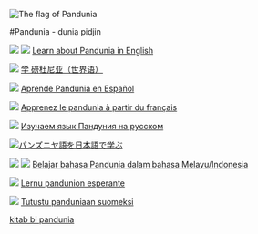 
![](http://www.pandunia.info/kuvat/bandera.png "The flag of Pandunia")

#Pandunia - dunia pidjin


![](http://pandunia.info/kuvat/gb.png) ![](http://pandunia.info/kuvat/us.png) [Learn about Pandunia in English](english/index.md)

![](http://pandunia.info/kuvat/cn.png) [学 磅杜尼亚（世界语）](zhongwen/index.md)

![](http://pandunia.info/kuvat/es.png) [Aprende Pandunia en Español](espanya/index.md)

![](http://pandunia.info/kuvat/fr.png) [Apprenez le pandunia à partir du français](frans/index.md)

![](http://pandunia.info/kuvat/ru.png) [Изучаем язык Пандуния на русском](russki/index.md)

![](http://pandunia.info/kuvat/jp.png)[パンズニヤ語を日本語で学ぶ](nipon/index.md)

![](http://pandunia.info/kuvat/id.png) ![](http://pandunia.info/kuvat/my.png) [Belajar bahasa Pandunia dalam bahasa Melayu/Indonesia](malayu/index.md)

![](http://pandunia.info/kuvat/eo.gif) [Lernu pandunion esperante](esperanto/index.md)

![](http://pandunia.info/kuvat/fi.png) [Tutustu panduniaan suomeksi](suomi/index.md)


[kitab bi pandunia](pandunia/index.md)

